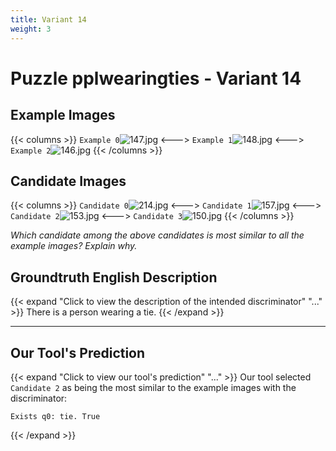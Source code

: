 ```yaml
---
title: Variant 14
weight: 3
---
```


# Puzzle pplwearingties - Variant 14

## Example Images
{{< columns >}}
`Example 0`![147.jpg](/natscene_data/images/147.jpg)
<--->
`Example 1`![148.jpg](/natscene_data/images/148.jpg)
<--->
`Example 2`![146.jpg](/natscene_data/images/146.jpg)
{{< /columns >}}

## Candidate Images
{{< columns >}}
`Candidate 0`![214.jpg](/natscene_data/images/214.jpg)
<--->
`Candidate 1`![157.jpg](/natscene_data/images/157.jpg)
<--->
`Candidate 2`![153.jpg](/natscene_data/images/153.jpg)
<--->
`Candidate 3`![150.jpg](/natscene_data/images/150.jpg)
{{< /columns >}}

*Which candidate among the above candidates is most similar to all the example images? Explain why.*

## Groundtruth English Description

{{< expand "Click to view the description of the intended discriminator" "..." >}}
There is a person wearing a tie.
{{< /expand >}}

---



## Our Tool's Prediction

{{< expand "Click to view our tool's prediction" "..." >}}
Our tool selected `Candidate 2` as being the most similar to the example images with the discriminator:
```plaintext
Exists q0: tie. True
```
{{< /expand >}}
